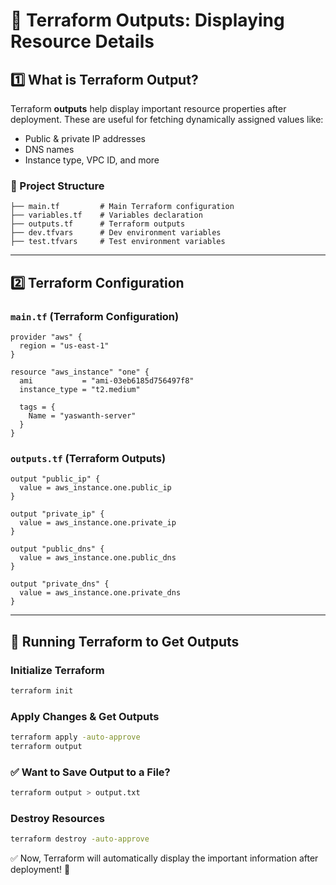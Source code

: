 # 📌 Terraform Outputs: Displaying Resource Details

## 1️⃣ What is Terraform Output?
Terraform **outputs** help display important resource properties after deployment. These are useful for fetching dynamically assigned values like:
- Public & private IP addresses
- DNS names
- Instance type, VPC ID, and more

### 📂 Project Structure
```
├── main.tf         # Main Terraform configuration
├── variables.tf    # Variables declaration
├── outputs.tf      # Terraform outputs
├── dev.tfvars      # Dev environment variables
├── test.tfvars     # Test environment variables
```

---

## 2️⃣ Terraform Configuration

### **`main.tf` (Terraform Configuration)**
```hcl
provider "aws" {
  region = "us-east-1"
}

resource "aws_instance" "one" {
  ami           = "ami-03eb6185d756497f8"
  instance_type = "t2.medium"

  tags = {
    Name = "yaswanth-server"
  }
}
```

### **`outputs.tf` (Terraform Outputs)**
```hcl
output "public_ip" {
  value = aws_instance.one.public_ip
}

output "private_ip" {
  value = aws_instance.one.private_ip
}

output "public_dns" {
  value = aws_instance.one.public_dns
}

output "private_dns" {
  value = aws_instance.one.private_dns
}
```

---

## 🚀 Running Terraform to Get Outputs

### **Initialize Terraform**
```bash
terraform init
```

### **Apply Changes & Get Outputs**
```bash
terraform apply -auto-approve
terraform output
```

### ✅ **Want to Save Output to a File?**
```bash
terraform output > output.txt
```

### **Destroy Resources**
```bash
terraform destroy -auto-approve
```

✅ Now, Terraform will automatically display the important information after deployment! 🎯

